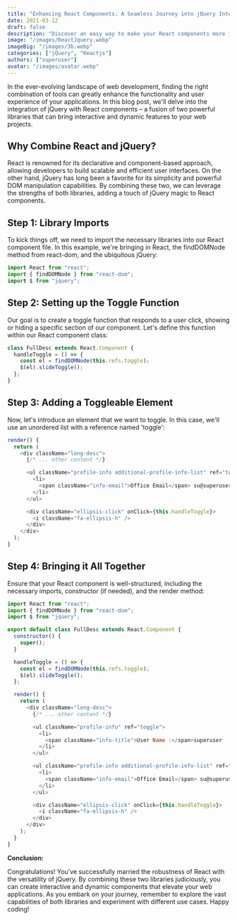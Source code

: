 ```yaml
---
title: "Enhancing React Components: A Seamless Journey into jQuery Integration"
date: 2021-03-12
draft: false
description: "Discover an easy way to make your React components more interactive. This guide shows you how to blend React and jQuery for a smoother web experience. It's like giving your website a boost, making things more engaging and user-friendly. Dive in and level up your web development skills effortlessly"
image: "/images/ReactJquery.webp"
imageBig: "/images/3b.webp"
categories: ["jQuery", "Reactjs"]
authors: ["superuser"]
avatar: "/images/avatar.webp"
---
```


In the ever-evolving landscape of web development, finding the right combination of tools can greatly enhance the functionality and user experience of your applications. In this blog post, we'll delve into the integration of jQuery with React components – a fusion of two powerful libraries that can bring interactive and dynamic features to your web projects.

## Why Combine React and jQuery?

React is renowned for its declarative and component-based approach, allowing developers to build scalable and efficient user interfaces. On the other hand, jQuery has long been a favorite for its simplicity and powerful DOM manipulation capabilities. By combining these two, we can leverage the strengths of both libraries, adding a touch of jQuery magic to React components.

## Step 1: Library Imports

To kick things off, we need to import the necessary libraries into our React component file. In this example, we're bringing in React, the findDOMNode method from react-dom, and the ubiquitous jQuery:

```javascript
import React from "react";
import { findDOMNode } from "react-dom";
import $ from "jquery";
```

## Step 2: Setting up the Toggle Function

Our goal is to create a toggle function that responds to a user click, showing or hiding a specific section of our component. Let's define this function within our React component class:

```javascript
class FullDesc extends React.Component {
  handleToggle = () => {
    const el = findDOMNode(this.refs.toggle);
    $(el).slideToggle();
  };
}
```

## Step 3: Adding a Toggleable Element

Now, let's introduce an element that we want to toggle. In this case, we'll use an unordered list with a reference named 'toggle':

```javascript
render() {
  return (
    <div className="long-desc">
      {/* ... other content */}

      <ul className="profile-info additional-profile-info-list" ref="toggle">
        <li>
          <span className="info-email">Office Email</span> su@superuser.com
        </li>
      </ul>

      <div className="ellipsis-click" onClick={this.handleToggle}>
        <i className="fa-ellipsis-h" />
      </div>
    </div>
  );
}
```

## Step 4: Bringing it All Together

Ensure that your React component is well-structured, including the necessary imports, constructor (if needed), and the render method:

```javascript
import React from "react";
import { findDOMNode } from "react-dom";
import $ from "jquery";

export default class FullDesc extends React.Component {
  constructor() {
    super();
  }

  handleToggle = () => {
    const el = findDOMNode(this.refs.toggle);
    $(el).slideToggle();
  };

  render() {
    return (
      <div className="long-desc">
        {/* ... other content */}

        <ul className="profile-info" ref="toggle">
          <li>
            <span className="info-title">User Name :</span>superuser
          </li>
        </ul>

        <ul className="profile-info additional-profile-info-list" ref="toggle">
          <li>
            <span className="info-email">Office Email</span> su@superuser.com
          </li>
        </ul>

        <div className="ellipsis-click" onClick={this.handleToggle}>
          <i className="fa-ellipsis-h" />
        </div>
      </div>
    );
  }
}
```

**Conclusion:**

Congratulations! You've successfully married the robustness of React with the versatility of jQuery. By combining these two libraries judiciously, you can create interactive and dynamic components that elevate your web applications. As you embark on your journey, remember to explore the vast capabilities of both libraries and experiment with different use cases. Happy coding!
